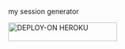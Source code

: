 my session generator


<a href="https://dashboard.heroku.com/new?template=https://github.com/Qadeer-bhai/Qadeer-Session-Generator"><img title="DEPLOY-ON HEROKU" src="https://img.shields.io/badge/DEPLOY-ON HEROKU-h?color=blue&style=for-the-badge&logo=nike" width="220" height="38.45"/></a></p>
